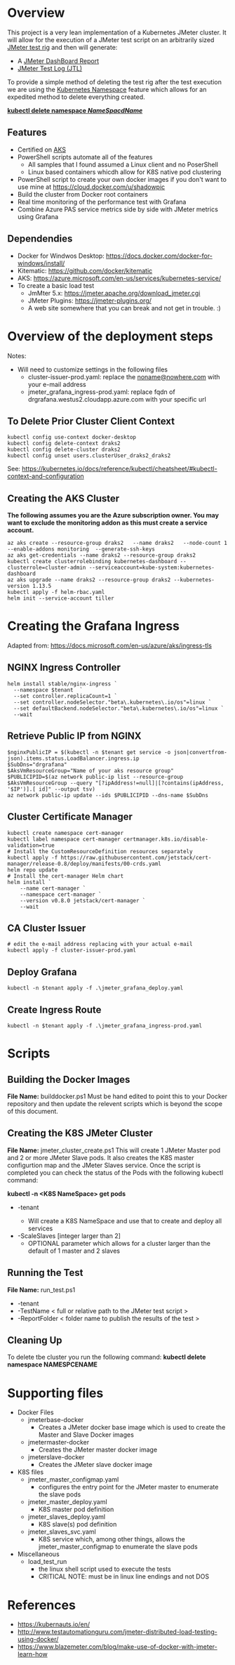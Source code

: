 # Overview
This project is a very lean implementation of a Kubernetes JMeter cluster.  It will allow for the execution of a JMeter test script on an arbitrarily sized [JMeter test rig](https://jmeter.apache.org/usermanual/jmeter_distributed_testing_step_by_step.html#distributed-testing) and then will generate:
- A [JMeter DashBoard Report](http://jmeter.apache.org/usermanual/generating-dashboard.html#generation)
- [JMeter Test Log \(JTL\)](https://jmeter.apache.org/usermanual/get-started.html#non_gui)
   
To provide a simple method of deleting the test rig after the test execution we are using the [Kubernetes Namespace](https://kubernetes.io/docs/concepts/overview/working-with-objects/namespaces/) feature which allows for an expedited method to delete everything created.

[**kubectl delete namespace *NameSpacdName***](https://kubernetes.io/docs/reference/generated/kubectl/kubectl-commands#delete)

## Features
- Certified on [AKS](https://azure.microsoft.com/en-us/services/kubernetes-service/)
- PowerShell scripts automate all of the features 
  - All samples that I found assumed a Linux client and no PoserShell
  - Linux based containers whicdh allow for K8S native pod clustering
- PowerShell script to create your own docker images if you don't want to use mine at https://cloud.docker.com/u/shadowpic
- Build the cluster from Docker root containers
- Real time monitoring of the performance test with Grafana
- Combine Azure PAS service metrics side by side with JMeter metrics using Grafana

## Dependendies
- Docker for Windwos Desktop: https://docs.docker.com/docker-for-windows/install/
- Kitematic: https://github.com/docker/kitematic
- AKS: https://azure.microsoft.com/en-us/services/kubernetes-service/
- To create a basic load test
  - JmMter 5.x: https://jmeter.apache.org/download_jmeter.cgi
  - JMeter Plugins: https://jmeter-plugins.org/
  - A web site somewhere that you can break and not get in trouble.  :)

# Overview of the deployment steps
Notes:
- Will need to customize settings in the following files
  - cluster-issuer-prod.yaml: replace the noname@nowhere.com with your e-mail address
  - jmeter_grafana_ingress-prod.yaml: replace fqdn of drgrafana.westus2.cloudapp.azure.com with your specific url

## To Delete Prior Cluster Client Context
    kubectl config use-context docker-desktop
    kubectl config delete-context draks2
    kubectl config delete-cluster draks2
    kubectl config unset users.clusterUser_draks2_draks2
See: https://kubernetes.io/docs/reference/kubectl/cheatsheet/#kubectl-context-and-configuration
  
## Creating the AKS Cluster
**The following assumes you are the Azure subscription owner.  You may want to exclude the monitoring addon as this must create a service account.**

    az aks create --resource-group draks2   --name draks2   --node-count 1  --enable-addons monitoring  --generate-ssh-keys
    az aks get-credentials --name draks2 --resource-group draks2
    kubectl create clusterrolebinding kubernetes-dashboard --clusterrole=cluster-admin --serviceaccount=kube-system:kubernetes-dashboard
    az aks upgrade --name draks2 --resource-group draks2 --kubernetes-version 1.13.5
    kubectl apply -f helm-rbac.yaml
    helm init --service-account tiller

# Creating the Grafana Ingress
Adapted from: https://docs.microsoft.com/en-us/azure/aks/ingress-tls

## NGINX Ingress Controller

    helm install stable/nginx-ingress `
      --namespace $tenant  `
      --set controller.replicaCount=1 `
      --set controller.nodeSelector."beta\.kubernetes\.io/os"=linux `
      --set defaultBackend.nodeSelector."beta\.kubernetes\.io/os"=linux `
      --wait

## Retrieve Public IP from NGINX

    $nginxPublicIP = $(kubectl -n $tenant get service -o json|convertfrom-json).items.status.LoadBalancer.ingress.ip
    $SubDns="drgrafana"
    $AksVmResourceGroup="Name of your aks resource group"
    $PUBLICIPID=$(az network public-ip list --resource-group $AksVmResourceGroup --query "[?ipAddress!=null]|[?contains(ipAddress, '$IP')].[ id]" --output tsv)
    az network public-ip update --ids $PUBLICIPID --dns-name $SubDns

## Cluster Certificate Manager

    kubectl create namespace cert-manager
    kubectl label namespace cert-manager certmanager.k8s.io/disable-validation=true
    # Install the CustomResourceDefinition resources separately 
    kubectl apply -f https://raw.githubusercontent.com/jetstack/cert-manager/release-0.8/deploy/manifests/00-crds.yaml 
    helm repo update
    # Install the cert-manager Helm chart
    helm install `
        --name cert-manager `
        --namespace cert-manager `
        --version v0.8.0 jetstack/cert-manager `
        --wait

## CA Cluster Issuer

    # edit the e-mail address replacing with your actual e-mail
    kubectl apply -f cluster-issuer-prod.yaml

## Deploy Grafana

    kubectl -n $tenant apply -f .\jmeter_grafana_deploy.yaml

## Create Ingress Route
    kubectl -n $tenant apply -f .\jmeter_grafana_ingress-prod.yaml

# Scripts

## Building the Docker Images
**File Name:** builddocker.ps1
Must be hand edited to point this to your Docker repository and then update the relevent scripts which is beyond the scope of this document.

## Creating the K8S JMeter Cluster
**File Name:** jmeter_cluster_create.ps1
This will create 1 JMeter Master pod and 2 or more JMeter Slave pods.  It also creates the K8S master configurtion map and the JMeter Slaves service.  Once the script is completed you can check the status of the Pods with the following kubectl command:

**kubectl -n \<K8S NameSpace\> get pods**

- -tenant <K8S NameSpace> 
  - Will create a K8S NameSpace and use that to create and deploy all services
- -ScaleSlaves [integer larger than 2]
  - OPTIONAL parameter which allows for a cluster larger than the default of 1 master and 2 slaves
  
## Running the Test
**File Name:** run_test.ps1
- -tenant <K8S NameSpace> 
- -TestName < full or relative path to the JMeter test script >
- -ReportFolder < folder name to publish the results of the test >

## Cleaning Up

To delete tbe cluster you run the following command:
**kubectl delete namespace NAMESPCENAME**

# Supporting files

- Docker Files
  - jmeterbase-docker
    - Creates a JMeter docker base image which is used to create the Master and Slave Docker images
  - jmetermaster-docker
    - Creates the JMeter master docker image
  - jmeterslave-docker
    - Creates the JMeter slave docker image
- K8S files
  - jmeter_master_configmap.yaml
    - configures the entry point for the JMeter master to enumerate the slave pods
  - jmeter_master_deploy.yaml
    - K8S master pod definition
  - jmeter_slaves_deploy.yaml  
    - K8S slave(s) pod definition                                           
  - jmeter_slaves_svc.yaml
    - K8S service which, among other things, allows the jmeter_master_configmap to enumerate the slave pods
- Miscellaneous
  - load_test_run
    - the linux shell script used to execute the tests
    - CRITICAL NOTE:  must be in linux line endings and not DOS                                                      

# References
- https://kubernauts.io/en/
- http://www.testautomationguru.com/jmeter-distributed-load-testing-using-docker/
- https://www.blazemeter.com/blog/make-use-of-docker-with-jmeter-learn-how 
